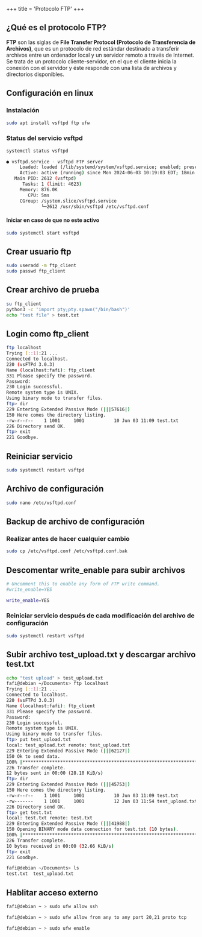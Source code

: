 +++
title = 'Protocolo FTP'
+++

## ¿Qué es el protocolo FTP?

**FTP** son las siglas de **File Transfer Protocol (Protocolo de Transferencia de Archivos)**, que es un protocolo de red estándar destinado a transferir archivos entre un ordenador local y un servidor remoto a través de Internet. Se trata de un protocolo cliente-servidor, en el que el cliente inicia la conexión con el servidor y éste responde con una lista de archivos y directorios disponibles.

## Configuración en linux

### Instalación

```bash
sudo apt install vsftpd ftp ufw
```

### Status del servicio vsftpd

```bash
systemctl status vsftpd
```

```bash
● vsftpd.service - vsftpd FTP server
     Loaded: loaded (/lib/systemd/system/vsftpd.service; enabled; preset: enabled)
     Active: active (running) since Mon 2024-06-03 10:19:03 EDT; 18min ago
   Main PID: 2612 (vsftpd)
      Tasks: 1 (limit: 4623)
     Memory: 876.0K
        CPU: 5ms
     CGroup: /system.slice/vsftpd.service
             └─2612 /usr/sbin/vsftpd /etc/vsftpd.conf
```

#### Iniciar en caso de que no este activo

```bash
sudo systemctl start vsftpd
```

## Crear usuario ftp

```bash
sudo useradd -m ftp_client
sudo passwd ftp_client 
```

## Crear archivo de prueba 

```bash
su ftp_client
python3 -c 'import pty;pty.spawn("/bin/bash")'
echo "test file" > test.txt
```

## Login como ftp_client

```bash
ftp localhost
Trying [::1]:21 ...
Connected to localhost.
220 (vsFTPd 3.0.3)
Name (localhost:fafi): ftp_client
331 Please specify the password.
Password: 
230 Login successful.
Remote system type is UNIX.
Using binary mode to transfer files.
ftp> dir
229 Entering Extended Passive Mode (|||57616|)
150 Here comes the directory listing.
-rw-r--r--    1 1001     1001           10 Jun 03 11:09 test.txt
226 Directory send OK.
ftp> exit
221 Goodbye.
```

## Reiniciar servicio 

```bash
sudo systemctl restart vsftpd
```


## Archivo de configuración

```bash
sudo nano /etc/vsftpd.conf 
```

## Backup de archivo de configuración 
### Realizar antes de hacer cualquier cambio

```bash
sudo cp /etc/vsftpd.conf /etc/vsftpd.conf.bak 
```

## Descomentar write_enable para subir archivos

```bash
# Uncomment this to enable any form of FTP write command.
#write_enable=YES

write_enable=YES
```
### Reiniciar servicio después de cada modificación del archivo de configuración

```bash
sudo systemctl restart vsftpd
```

## Subir archivo test_upload.txt y descargar archivo test.txt
 
```bash
echo "test upload" > test_upload.txt
fafi@debian ~/Documents> ftp localhost
Trying [::1]:21 ...
Connected to localhost.
220 (vsFTPd 3.0.3)
Name (localhost:fafi): ftp_client
331 Please specify the password.
Password: 
230 Login successful.
Remote system type is UNIX.
Using binary mode to transfer files.
ftp> put test_upload.txt
local: test_upload.txt remote: test_upload.txt
229 Entering Extended Passive Mode (|||62127|)
150 Ok to send data.
100% |*****************************************************************************|    12      213.06 KiB/s    00:00 ETA
226 Transfer complete.
12 bytes sent in 00:00 (28.10 KiB/s)
ftp> dir
229 Entering Extended Passive Mode (|||45753|)
150 Here comes the directory listing.
-rw-r--r--    1 1001     1001           10 Jun 03 11:09 test.txt
-rw-------    1 1001     1001           12 Jun 03 11:54 test_upload.txt
226 Directory send OK.
ftp> get test.txt
local: test.txt remote: test.txt
229 Entering Extended Passive Mode (|||41988|)
150 Opening BINARY mode data connection for test.txt (10 bytes).
100% |*****************************************************************************|    10      152.58 KiB/s    00:00 ETA
226 Transfer complete.
10 bytes received in 00:00 (32.66 KiB/s)
ftp> exit
221 Goodbye.
```

```bash
fafi@debian ~/Documents> ls
test.txt  test_upload.txt
```

## Hablitar acceso externo

```bash
fafi@debian ~ > sudo ufw allow ssh

fafi@debian ~ > sudo ufw allow from any to any port 20,21 proto tcp

fafi@debian ~ > sudo ufw enable 
```
